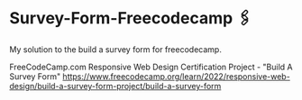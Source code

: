 # Survey-Form-Freecodecamp 🖇️

My solution to the build a survey form for freecodecamp.

FreeCodeCamp.com Responsive Web Design Certification Project - "Build A Survey Form"
https://www.freecodecamp.org/learn/2022/responsive-web-design/build-a-survey-form-project/build-a-survey-form
